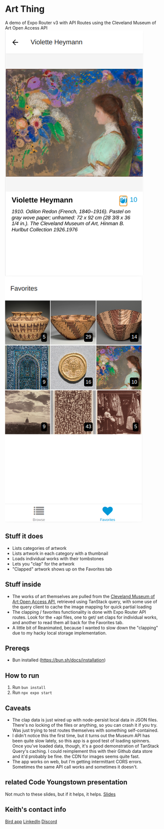 # Art Thing
A demo of Expo Router v3 with API Routes using the Cleveland Museum of Art Open Access API
![screenshot](/assets/screenshot.png "Screenshot")
![another screenshot](/assets/screenshot2.png "Another Screenshot")
## Stuff it does
- Lists categories of artwork
- Lists artwork in each category with a thumbnail
- Loads individual works with their tombstones
- Lets you "clap" for the artwork
- "Clapped" artwork shows up on the Favorites tab
## Stuff inside
- The works of art themselves are pulled from the [Cleveland Museum of Art Open Access API](https://openaccess-api.clevelandart.org/), retrieved using TanStack query, with some use of the query client to cache the image mapping for quick partial loading
- The clapping / favorites functionality is done with Expo Router API routes. Look for the +api files, one to get/ set claps for individual works, and another to read them all back for the Favorites tab.
- A little bit of Reanimated, because I wanted to slow down the "clapping" due to my hacky local storage implementation.
## Prereqs
- Bun installed (https://bun.sh/docs/installation)
## How to run
1. Run `bun install`
2. Run `npx expo start`
## Caveats
- The clap data is just wired up with node-persist local data in JSON files. There's no locking of the files or anything, so you can crash it if you try. Was just trying to test routes themselves with something self-contained.
- I didn't notice this the first time, but it turns out the Museum API has been quite slow lately, so this app is a good test of loading spinners. Once you've loaded data, though, it's a good demonstration of TanStack Query's caching. I could reimplement this with their Github data store and it'd probably be fine. the CDN for images seems quite fast.
- The app works on web, but I'm getting intermittant CORS errors. Sometimes the same API call works and sometimes it doesn't.

## related Code Youngstown presentation
Not much to these slides, but if it helps, it helps.
[Slides](https://docs.google.com/presentation/d/1z1YapFTQwTC4WWe7ynMeAIypnJWJG7f7Z2wlyWvdWoo/edit?usp=sharing)

## Keith's contact info
[Bird app](https://twitter.com/llamaluvr)
[LinkedIn](https://www.linkedin.com/in/keith-kurak/)
[Discord](https://chat.expo.dev)

